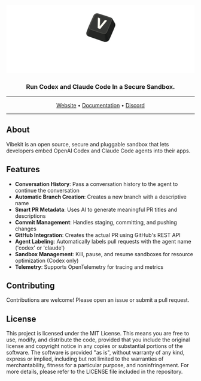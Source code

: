 <div align="center">

<img width="700px" src="./assets/vibekit-hero.png" />

### Run Codex and Claude Code In a Secure Sandbox.
</div>

-----

<p align="center">
<a href="https://vibekit.sh" target="_blank">Website</a> •
  <a href="https://docs.vibekit.sh" target="_blank">Documentation</a> •
  <a href="https://discord.com/invite/mhmJUTjW4b" target="_blank">Discord</a> 
</p>

-----

## About

Vibekit is an open source, secure and pluggable sandbox that lets developers embed OpenAI Codex and Claude Code agents into their apps.

## Features

- **Conversation History**: Pass a conversation history to the agent to continue the conversation
- **Automatic Branch Creation**: Creates a new branch with a descriptive name
- **Smart PR Metadata**: Uses AI to generate meaningful PR titles and descriptions
- **Commit Management**: Handles staging, committing, and pushing changes
- **GitHub Integration**: Creates the actual PR using GitHub's REST API
- **Agent Labeling**: Automatically labels pull requests with the agent name ('codex' or 'claude')
- **Sandbox Management**: Kill, pause, and resume sandboxes for resource optimization (Codex only)
- **Telemetry**: Supports OpenTelemetry for tracing and metrics

## Contributing

Contributions are welcome! Please open an issue or submit a pull request.

## License

This project is licensed under the MIT License. This means you are free to use, modify, and distribute the code, provided that you include the original license and copyright notice in any copies or substantial portions of the software. The software is provided "as is", without warranty of any kind, express or implied, including but not limited to the warranties of merchantability, fitness for a particular purpose, and noninfringement. For more details, please refer to the LICENSE file included in the repository.

